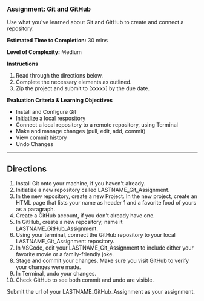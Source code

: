 ### Assignment: Git and GitHub

Use what you've learned about Git and GitHub to create and connect a repository.

**Estimated Time to Completion:** 30 mins

**Level of Complexity:** Medium

**Instructions**
1. Read through the directions below. 
2. Complete the necessary elements as outlined.
3. Zip the project and submit to [xxxxx] by the due date.

**Evaluation Criteria & Learning Objectives**
- Install and Configure Git
- Initiatlize a local respository
- Connect a local repository to a remote repository, using Terminal
- Make and manage changes (pull, edit, add, commit)
- View commit history
- Undo Changes

---

## Directions
1. Install Git onto your machine, if you haven't already.
2. Initiatize a new repository called LASTNAME_Git_Assignment.
3. In the new repository, create a new Project. In the new project, create an HTML page that lists your name as header 1 and a favorite food of yours as a paragraph.
4. Create a GitHub account, if you don't already have one.
5. In GitHub, create a new repository, name it LASTNAME_GitHub_Assignment.
6. Using your terminal, connect the GitHub repository to your local LASTNAME_Git_Assignment repository.
7. In VSCode, edit your LASTNAME_Git_Assignment to include either your favorite movie or a family-friendly joke.
8. Stage and commit your changes. Make sure you visit GitHub to verify your changes were made.
9. In Terminal, undo your changes.
10. Check GitHub to see both commit and undo are visible.
  
Submit the url of your LASTNAME_GitHub_Assignment as your assignment.
